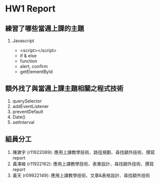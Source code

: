 # HW1 Report

## 練習了哪些當週上課的主題

1. Javascript

   - \<script>\</script>
   - if & else
   - function
   - alert, confirm
   - getElementById

## 額外找了與當週上課主題相關之程式技術

1. querySelector
2. addEventListener
3. preventDefault
4. Date()
5. setInterval

## 組員分工

1. 陳漱宇 (r11922089): 應用上課教學技術、路徑規劃、尋找額外技術、撰寫 report
2. 黃澤峻 (r11922162): 應用上課教學技術、表單設計、尋找額外技術、撰寫 report
3. 黃天 (r09922149): 應用上課教學技術、文章&表格設計、尋找額外技術
